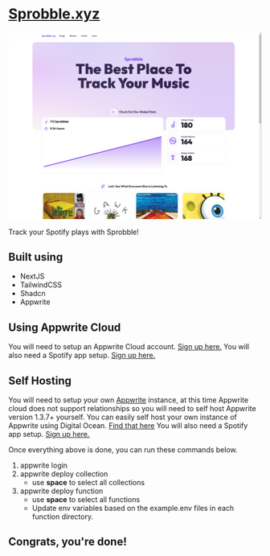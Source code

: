 # [Sprobble.xyz](https://sprobble.xyz)

![Sprobble.xyz Screenshot](/docs/sprobble.png)

Track your Spotify plays with Sprobble!

## Built using

- NextJS
- TailwindCSS
- Shadcn
- Appwrite

## Using Appwrite Cloud

You will need to setup an Appwrite Cloud account. [Sign up here.](https://cloud.appwrite.io/register)
You will also need a Spotify app setup. [Sign up here.](developer.spotify.com)

## Self Hosting

You will need to setup your own [Appwrite](appwrite.io) instance, at this time Appwrite cloud does not support relationships so you will need to self host Appwrite version 1.3.7+ yourself. You can easily self host your own instance of Appwrite using Digital Ocean. [Find that here](https://marketplace.digitalocean.com/apps/appwrite)
You will also need a Spotify app setup. [Sign up here.](developer.spotify.com)

Once everything above is done, you can run these commands below.

1. appwrite login
2. appwrite deploy collection
   - use **space** to select all collections
3. appwrite deploy function
   - use **space** to select all functions
   - Update env variables based on the example.env files in each function directory.

## Congrats, you're done!
